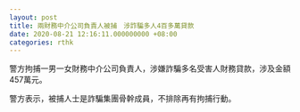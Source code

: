```yaml
---
layout: post
title: 兩財務中介公司負責人被捕　涉詐騙多人4百多萬貸款
date: 2020-08-21 12:16:11.000000000 +08:00
categories: rthk
---
```


警方拘捕一男一女財務中介公司負責人，涉嫌詐騙多名受害人財務貸款，涉及金額457萬元。

警方表示，被捕人士是詐騙集團骨幹成員，不排除再有拘捕行動。
